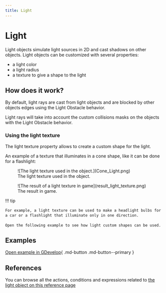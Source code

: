 ```yaml
---
title: Light
---
```

# Light

Light objects simulate light sources in 2D and cast shadows on other objects.
Light objects can be customized with several properties:

- a light color
- a light radius
- a texture to give a shape to the light

## How does it work?

By default, light rays are cast from light objects and are blocked by other objects edges using the Light Obstacle behavior.

Light rays will take into account the custom collisions masks on the objects with the Light Obstacle behavior.

### Using the light texture

The light texture property allows to create a custom shape for the light.


An example of a texture that illuminates in a cone shape, like it can be done for a flashlight:

<figure markdown>
  ![The light texture used in the object.](Cone_Light.png)
  <figcaption>The light texture used in the object.</figcaption>
</figure>

<figure markdown>
  ![The result of a light texture in game](result_light_texture.png)
  <figcaption>The result in game.</figcaption>
</figure>



!!! tip

    For example, a light texture can be used to make a headlight bulbs for a car or a flashlight that illuminate only in one direction.

    Open the following example to see how light custom shapes can be used.

    


## Examples

[Open example in GDevelop](https://editor.gdevelop.io/?project=example://lights){ .md-button .md-button--primary }

## References

You can browse all the actions, conditions and expressions related to [the light object on this reference page](/gdevelop5/all-features/lighting/reference/)